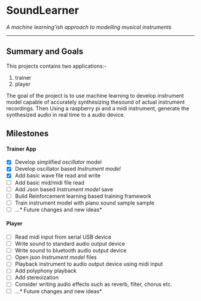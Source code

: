 # SoundLearner #
*A machine learning'ish approach to modelling musical instruments*
- - - -

##  Summary and Goals ##
This projects contains two applications:-

1. trainer
2. player

The goal of the project is to use machine learning to develop instrument model capable of accurately synthesizing thesound of actual instrument recordings. Then Using a raspberry pi and a midi instrument, generate the synthesized audio in real time to a audio device.

## Milestones ##

#### Trainer App ####
* [x] Develop simplified *oscillator* model
* [x] Develop oscillator based *Instrument model*
* [x] Add basic wave file read and write
* [ ] Add basic mid/midi file read
* [ ] Add Json based *Instrument model* save
* [ ] Build Reinforcement learning based training framework
* [ ] Train instrument model with piano sound sample sample
* [ ] ...* Future changes and new ideas*

#### Player ####
* [ ] Read midi input from serial USB device
* [ ] Write sound to standard audio output device
* [ ] Write sound to bluetooth audio output device
* [ ] Open json *Instrument model* files
* [ ] Playback instrument to audio output device using midi input
* [ ] Add polyphony playback
* [ ] Add stereoization
* [ ] Consider writing audio effects such as reverb, filter, chorus etc.
* [ ] ...* Future changes and new ideas*
